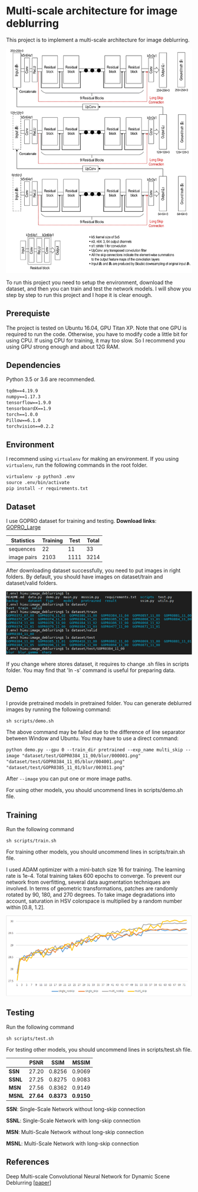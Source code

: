 # Multi-scale architecture for image deblurring

This project is to implement a multi-scale architecture for image deblurring.

![Architecture](figs/architecture.jpg)



 To run this project you need to setup the environment, download the dataset,  and then you can train and test the network models. I will show you step by step to run this project and I hope it is clear enough. 

## Prerequiste

The project is tested on Ubuntu 16.04, GPU Titan XP. Note that one GPU is required to run the code. Otherwise, you have to modify code a little bit for using CPU. If  using CPU for training, it may too slow.   So I recommend you using GPU strong enough and about 12G RAM. 

## Dependencies

Python 3.5 or 3.6 are recommended.
```
tqdm==4.19.9
numpy==1.17.3
tensorflow==1.9.0
tensorboardX==1.9
torch==1.0.0
Pillow==6.1.0
torchvision==0.2.2
```

## Environment

I recommend using ```virtualenv``` for making an environment. If you using ```virtualenv```, run the following commands in the root folder.

```
virtualenv -p python3 .env
source .env/bin/activate
pip install -r requirements.txt
```

## Dataset

I use GOPRO dataset for training and testing. __Download links__:  [GOPRO_Large](https://drive.google.com/file/d/1H0PIXvJH4c40pk7ou6nAwoxuR4Qh_Sa2/view?usp=sharing)

| Statistics  | Training | Test | Total |
| ----------- | -------- | ---- | ----- |
| sequences   | 22       | 11   | 33    |
| image pairs | 2103     | 1111 | 3214  |

After downloading dataset successfully, you need to put images in right folders. By default, you should have images on dataset/train and dataset/valid folders.

![dataset_tree](figs/dataset_tree.png)

If you change where stores dataset, it requires to change .sh files in scripts folder.
You may find that 'ln -s' command is useful for preparing data.

## Demo

I provide pretrained models in pretrained folder. You can generate deblurred images by running the following command:

```
sh scripts/demo.sh
```
The above command may be failed due to the difference of line separator between Window and Ubuntu. You may have to use a direct command:
```
python demo.py --gpu 0 --train_dir pretrained --exp_name multi_skip --image "dataset/test/GOPR0384_11_00/blur/000001.png" "dataset/test/GOPR0384_11_05/blur/004001.png" "dataset/test/GOPR0385_11_01/blur/003011.png"
```
After ```--image``` you can put one or more image paths.

For using other models, you should uncommend lines in scripts/demo.sh file.

## Training

Run the following command

```
sh scripts/train.sh
```
For training other models, you should uncommend lines in scripts/train.sh file.

I used ADAM optimizer with a mini-batch size 16 for training. The learning rate is 1e-4. Total training takes 600 epochs to converge.  To prevent our network from overfitting, several data augmentation techniques are involved. In terms of geometric transformations, patches are randomly rotated by 90, 180, and 270 degrees. To take image degradations into account, saturation in HSV colorspace is multiplied by a random number within [0.8, 1.2].   

![validation_curves](figs/validation_curve.png)

## Testing

Run the following command

```
sh scripts/test.sh
```
For testing other models, you should uncommend lines in scripts/test.sh file.

|                 |      PSNR   |     SSIM   |   MSSIM    |
| -----------     | --------    |   -----    |   -----    |
|    __SSN__      | 27.20       |    0.8256  |   0.9069   |
|    __SSNL__     | 27.25       |    0.8275  |   0.9083   |
|    __MSN__      | 27.56       |    0.8362  |   0.9149   |
|    __MSNL__     | __27.64__   | __0.8373__ | __0.9150__ |

__SSN__: Single-Scale Network without long-skip connection 

__SSNL__: Single-Scale Network with long-skip connection 

__MSN__: Multi-Scale Network without long-skip connection 

__MSNL__: Multi-Scale Network with long-skip connection 
## References

Deep Multi-scale Convolutional Neural Network for Dynamic Scene Deblurring [[paper](http://openaccess.thecvf.com/content_cvpr_2017/papers/Nah_Deep_Multi-Scale_Convolutional_CVPR_2017_paper.pdf)]

